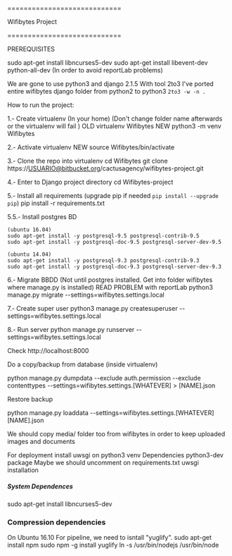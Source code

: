 ============================         
                                                                                                      
 Wifibytes Project

============================

PREREQUISITES

sudo apt-get install libncurses5-dev
sudo apt-get install libevent-dev python-all-dev (In order to avoid reportLab problems)

We are gone to use python3  and django 2.1.5
With tool 2to3 I've ported entire wifibytes django folder from python2 to python3 `2to3 -w -n .`

How to run the project:

1.- Create virtualenv (In your home) (Don't change folder name afterwards or the virtualenv will fail )
    OLD virtualenv Wifibytes
    NEW python3 -m venv Wifibytes

2.- Activate virtualenv
    NEW source Wifibytes/bin/activate
    

3.- Clone the repo into virtualenv
    cd Wifibytes
    git clone https://USUARIO@bitbucket.org/cactusagency/wifibytes-project.git

4.- Enter to Django project directory
    cd Wifibytes-project

5.- Install all requirements (upgrade pip if needed `pip install --upgrade pip`)
    pip install -r requirements.txt

5.5.- Install postgres BD
    
    (ubuntu 16.04)
    sudo apt-get install -y postgresql-9.5 postgresql-contrib-9.5 
    sudo apt-get install -y postgresql-doc-9.5 postgresql-server-dev-9.5
    
    (ubuntu 14.04)
    sudo apt-get install -y postgresql-9.3 postgresql-contrib-9.3
    sudo apt-get install -y postgresql-doc-9.3 postgresql-server-dev-9.3

6.- Migrate BBDD (Not until postgres installed. Get into folder wifibytes where manage.py is installed) READ PROBLEM with reportLab
    python3 manage.py migrate --settings=wifibytes.settings.local

7.- Create super user
    python3 manage.py createsuperuser --settings=wifibytes.settings.local

8.- Run server
    python manage.py runserver --settings=wifibytes.settings.local


Check http://localhost:8000


Do a copy/backup from database (inside virtualenv)

 python manage.py dumpdata --exclude auth.permission --exclude contenttypes --settings=wifibytes.settings.[WHATEVER] > [NAME].json


Restore backup 

 python manage.py loaddata --settings=wifibytes.settings.[WHATEVER]  [NAME].json

We should copy media/ folder too from wifibytes in order to keep uploaded images and documents


For deployment install uwsgi on python3 venv 
Dependencies python3-dev package
Maybe we should uncomment on requirements.txt uwsgi installation

##### System Dependences
sudo apt-get install libncurses5-dev

### Compression dependencies

On Ubuntu 16.10
For pipeline, we need to isntall "yuglify".
sudo apt-get install npm
sudo npm -g install yuglify
ln -s /usr/bin/nodejs /usr/bin/node 

